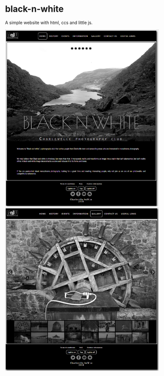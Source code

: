 # black-n-white
A simple website with html, ccs and little js.

![](screenshots/capture1.png)
![](screenshots/capture2.png)

